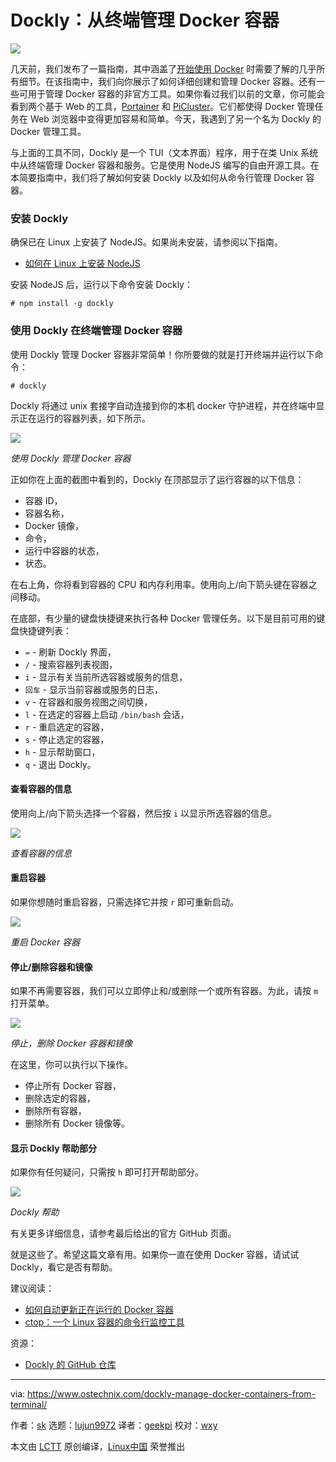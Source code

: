 [#]: collector: (lujun9972)
[#]: translator: (geekpi)
[#]: reviewer: (wxy)
[#]: publisher: ( )
[#]: url: ( )
[#]: subject: (Dockly – Manage Docker Containers From Terminal)
[#]: via: (https://www.ostechnix.com/dockly-manage-docker-containers-from-terminal/)
[#]: author: (sk https://www.ostechnix.com/author/sk/)

Dockly：从终端管理 Docker 容器
======

![][1]

几天前，我们发布了一篇指南，其中涵盖了[开始使用 Docker][2] 时需要了解的几乎所有细节。在该指南中，我们向你展示了如何详细创建和管理 Docker 容器。还有一些可用于管理 Docker 容器的非官方工具。如果你看过我们以前的文章，你可能会看到两个基于 Web 的工具，[Portainer][3] 和 [PiCluster][4]。它们都使得 Docker 管理任务在 Web 浏览器中变得更加容易和简单。今天，我遇到了另一个名为 Dockly 的 Docker 管理工具。

与上面的工具不同，Dockly 是一个 TUI（文本界面）程序，用于在类 Unix 系统中从终端管理 Docker 容器和服务。它是使用 NodeJS 编写的自由开源工具。在本简要指南中，我们将了解如何安装 Dockly 以及如何从命令行管理 Docker 容器。

### 安装 Dockly

确保已在 Linux 上安装了 NodeJS。如果尚未安装，请参阅以下指南。

* [如何在 Linux 上安装 NodeJS][5]

安装 NodeJS 后，运行以下命令安装 Dockly：

```
# npm install -g dockly
```

### 使用 Dockly 在终端管理 Docker 容器

使用 Dockly 管理 Docker 容器非常简单！你所要做的就是打开终端并运行以下命令：

```
# dockly
```

Dockly 将通过 unix 套接字自动连接到你的本机 docker 守护进程，并在终端中显示正在运行的容器列表，如下所示。

![][6]

*使用 Dockly 管理 Docker 容器*

正如你在上面的截图中看到的，Dockly 在顶部显示了运行容器的以下信息：

* 容器 ID，
* 容器名称，
* Docker 镜像，
* 命令，
* 运行中容器的状态，
* 状态。

在右上角，你将看到容器的 CPU 和内存利用率。使用向上/向下箭头键在容器之间移动。

在底部，有少量的键盘快捷键来执行各种 Docker 管理任务。以下是目前可用的键盘快捷键列表：

* `=`  - 刷新 Dockly 界面，
* `/`  - 搜索容器列表视图，
* `i`  - 显示有关当前所选容器或服务的信息，
* `回车`  - 显示当前容器或服务的日志，
* `v`  - 在容器和服务视图之间切换，
* `l`  - 在选定的容器上启动 `/bin/bash` 会话，
* `r`  - 重启选定的容器，
* `s`  - 停止选定的容器，
* `h`  - 显示帮助窗口，
* `q`  - 退出 Dockly。

#### 查看容器的信息

使用向上/向下箭头选择一个容器，然后按 `i` 以显示所选容器的信息。

![][7]

*查看容器的信息*

#### 重启容器

如果你想随时重启容器，只需选择它并按 `r` 即可重新启动。

![][8]

*重启 Docker 容器*

#### 停止/删除容器和镜像

如果不再需要容器，我们可以立即停止和/或删除一个或所有容器。为此，请按 `m` 打开菜单。

![][9]

*停止，删除 Docker 容器和镜像*

在这里，你可以执行以下操作。

* 停止所有 Docker 容器，
* 删除选定的容器，
* 删除所有容器，
* 删除所有 Docker 镜像等。

#### 显示 Dockly 帮助部分

如果你有任何疑问，只需按 `h` 即可打开帮助部分。

![][10]

*Dockly 帮助*

有关更多详细信息，请参考最后给出的官方 GitHub 页面。

就是这些了。希望这篇文章有用。如果你一直在使用 Docker 容器，请试试 Dockly，看它是否有帮助。

建议阅读：

  * [如何自动更新正在运行的 Docker 容器][11]
  * [ctop：一个 Linux 容器的命令行监控工具][12]

资源：

  * [Dockly 的 GitHub 仓库][13]

--------------------------------------------------------------------------------

via: https://www.ostechnix.com/dockly-manage-docker-containers-from-terminal/

作者：[sk][a]
选题：[lujun9972][b]
译者：[geekpi](https://github.com/geekpi)
校对：[wxy](https://github.com/wxy)

本文由 [LCTT](https://github.com/LCTT/TranslateProject) 原创编译，[Linux中国](https://linux.cn/) 荣誉推出

[a]: https://www.ostechnix.com/author/sk/
[b]: https://github.com/lujun9972
[1]: https://www.ostechnix.com/wp-content/uploads/2019/05/Dockly-720x340.png
[2]: https://www.ostechnix.com/getting-started-with-docker/
[3]: https://www.ostechnix.com/portainer-an-easiest-way-to-manage-docker/
[4]: https://www.ostechnix.com/picluster-simple-web-based-docker-management-application/
[5]: https://www.ostechnix.com/install-node-js-linux/
[6]: http://www.ostechnix.com/wp-content/uploads/2019/05/Manage-Docker-Containers-Using-Dockly.png
[7]: http://www.ostechnix.com/wp-content/uploads/2019/05/View-containers-information.png
[8]: http://www.ostechnix.com/wp-content/uploads/2019/05/Restart-containers.png
[9]: http://www.ostechnix.com/wp-content/uploads/2019/05/stop-remove-containers-and-images.png
[10]: http://www.ostechnix.com/wp-content/uploads/2019/05/Dockly-Help.png
[11]: https://www.ostechnix.com/automatically-update-running-docker-containers/
[12]: https://www.ostechnix.com/ctop-commandline-monitoring-tool-linux-containers/
[13]: https://github.com/lirantal/dockly
